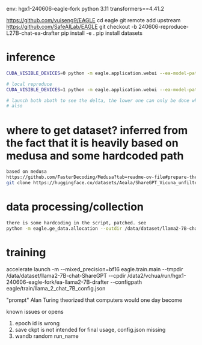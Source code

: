 
env: hgx1-240606-eagle-fork
python 3.11
transformers==4.41.2

https://github.com/vuiseng9/EAGLE
cd eagle
git remote add upstream https://github.com/SafeAILab/EAGLE
git checkout -b 240606-reproduce-L27B-chat-ea-drafter
pip install -e .
pip install datasets

# inference
```bash
CUDA_VISIBLE_DEVICES=0 python -m eagle.application.webui --ea-model-path yuhuili/EAGLE-llama2-chat-7B --base-model-path meta-llama/Llama-2-7b-chat-hf --model-type llama-2-chat

# local reproduce
CUDA_VISIBLE_DEVICES=1 python -m eagle.application.webui --ea-model-path /data2/vchua/run/hgx1-240606-eagle-fork/ea-llama2-7B-drafter/final --base-model-path meta-llama/Llama-2-7b-chat-hf --model-type llama-2-chat

# launch both aboth to see the delta, the lower one can only be done when training is complete
# also 
```

# where to get dataset? inferred from the fact that it is heavily based on medusa and some hardcoded path
```bash
based on medusa
https://github.com/FasterDecoding/Medusa?tab=readme-ov-file#prepare-the-data
git clone https://huggingface.co/datasets/Aeala/ShareGPT_Vicuna_unfiltered
```

# data processing/collection
```bash
there is some hardcoding in the script, patched. see 
python -m eagle.ge_data.allocation --outdir /data/dataset/llama2-7B-chat-ShareGPT
```

# training
accelerate launch -m --mixed_precision=bf16 eagle.train.main --tmpdir /data/dataset/llama2-7B-chat-ShareGPT --cpdir /data2/vchua/run/hgx1-240606-eagle-fork/ea-llama2-7B-drafter --configpath eagle/train/llama_2_chat_7B_config.json

"prompt"
Alan Turing theorized that computers would one day become

known issues or opens
1. epoch id is wrong
2. save ckpt is not intended for final usage, config.json missing
3. wandb random run_name
